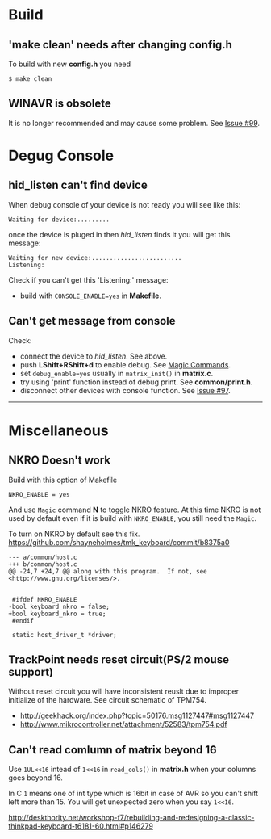 # Build
## 'make clean' needs after changing config.h
To build with new **config.h** you need

    $ make clean

## WINAVR is obsolete
It is no longer recommended and may cause some problem.
See [Issue #99](https://github.com/tmk/tmk_keyboard/issues/99).



# Degug Console
## hid_listen can't find device
When debug console of your device is not ready you will see like this:

    Waiting for device:.........

once the device is pluged in then *hid_listen* finds it you will get this message:

    Waiting for new device:.........................
    Listening:

Check if you can't get this 'Listening:' message:
- build with `CONSOLE_ENABLE=yes` in **Makefile**.

## Can't get message from console
Check:
- connect the device to *hid_listen*. See above.
- push **LShift+RShift+d** to enable debug. See [Magic Commands](https://github.com/tmk/tmk_keyboard#magic-commands).
- set `debug_enable=yes` usually in `matrix_init()` in **matrix.c**.
- try using 'print' function instead of debug print. See **common/print.h**.
- disconnect other devices with console function. See [Issue #97](https://github.com/tmk/tmk_keyboard/issues/97).

***

# Miscellaneous
## NKRO Doesn't work
Build with this option of Makefile

    NKRO_ENABLE = yes

And use `Magic` command **N** to toggle NKRO feature.
At this time NKRO is not used by default even if it is build with `NKRO_ENABLE`, you still need the `Magic`.

To turn on NKRO by default see this fix.
https://github.com/shayneholmes/tmk_keyboard/commit/b8375a0
```
--- a/common/host.c
+++ b/common/host.c
@@ -24,7 +24,7 @@ along with this program.  If not, see <http://www.gnu.org/licenses/>.
 
 
 #ifdef NKRO_ENABLE
-bool keyboard_nkro = false;
+bool keyboard_nkro = true;
 #endif
 
 static host_driver_t *driver;
```

## TrackPoint needs reset circuit(PS/2 mouse support)
Without reset circuit you will have inconsistent reuslt due to improper initialize of the hardware. See circuit schematic of TPM754.

- http://geekhack.org/index.php?topic=50176.msg1127447#msg1127447
- http://www.mikrocontroller.net/attachment/52583/tpm754.pdf


## Can't read comlumn of matrix beyond 16 
Use `1UL<<16` intead of `1<<16` in `read_cols()` in **matrix.h** when your columns goes beyond 16.

In C `1` means one of int type which is 16bit in case of AVR so you can't shift left more than 15. You will get unexpected zero when you say `1<<16`.

http://deskthority.net/workshop-f7/rebuilding-and-redesigning-a-classic-thinkpad-keyboard-t6181-60.html#p146279